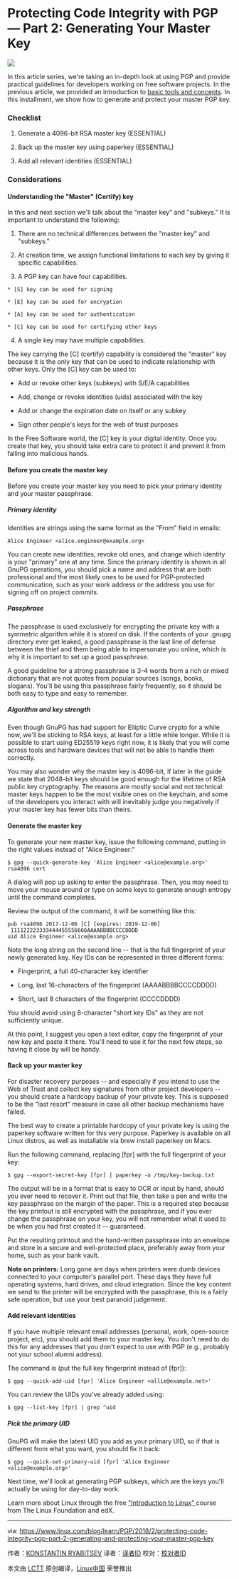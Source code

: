 Protecting Code Integrity with PGP — Part 2: Generating Your Master Key
======

![](https://www.linux.com/sites/lcom/files/styles/rendered_file/public/binary-1538717_1920.png?itok=kv_sxSnf)

In this article series, we're taking an in-depth look at using PGP and provide practical guidelines for developers working on free software projects. In the previous article, we provided an introduction to [basic tools and concepts][1]. In this installment, we show how to generate and protect your master PGP key.

### Checklist

  1. Generate a 4096-bit RSA master key (ESSENTIAL)

  2. Back up the master key using paperkey (ESSENTIAL)

  3. Add all relevant identities (ESSENTIAL)




### Considerations

#### Understanding the "Master" (Certify) key

In this and next section we'll talk about the "master key" and "subkeys." It is important to understand the following:

  1. There are no technical differences between the "master key" and "subkeys."

  2. At creation time, we assign functional limitations to each key by giving it specific capabilities.

  3. A PGP key can have four capabilities.

    * [S] key can be used for signing

    * [E] key can be used for encryption

    * [A] key can be used for authentication

    * [C] key can be used for certifying other keys

  4. A single key may have multiple capabilities.




The key carrying the [C] (certify) capability is considered the "master" key because it is the only key that can be used to indicate relationship with other keys. Only the [C] key can be used to:

  * Add or revoke other keys (subkeys) with S/E/A capabilities

  * Add, change or revoke identities (uids) associated with the key

  * Add or change the expiration date on itself or any subkey

  * Sign other people's keys for the web of trust purposes




In the Free Software world, the [C] key is your digital identity. Once you create that key, you should take extra care to protect it and prevent it from falling into malicious hands.

#### Before you create the master key

Before you create your master key you need to pick your primary identity and your master passphrase.

##### Primary identity

Identities are strings using the same format as the "From" field in emails:
```
Alice Engineer <alice.engineer@example.org>

```

You can create new identities, revoke old ones, and change which identity is your "primary" one at any time. Since the primary identity is shown in all GnuPG operations, you should pick a name and address that are both professional and the most likely ones to be used for PGP-protected communication, such as your work address or the address you use for signing off on project commits.

##### Passphrase

The passphrase is used exclusively for encrypting the private key with a symmetric algorithm while it is stored on disk. If the contents of your .gnupg directory ever get leaked, a good passphrase is the last line of defense between the thief and them being able to impersonate you online, which is why it is important to set up a good passphrase.

A good guideline for a strong passphrase is 3-4 words from a rich or mixed dictionary that are not quotes from popular sources (songs, books, slogans). You'll be using this passphrase fairly frequently, so it should be both easy to type and easy to remember.

##### Algorithm and key strength

Even though GnuPG has had support for Elliptic Curve crypto for a while now, we'll be sticking to RSA keys, at least for a little while longer. While it is possible to start using ED25519 keys right now, it is likely that you will come across tools and hardware devices that will not be able to handle them correctly.

You may also wonder why the master key is 4096-bit, if later in the guide we state that 2048-bit keys should be good enough for the lifetime of RSA public key cryptography. The reasons are mostly social and not technical: master keys happen to be the most visible ones on the keychain, and some of the developers you interact with will inevitably judge you negatively if your master key has fewer bits than theirs.

#### Generate the master key

To generate your new master key, issue the following command, putting in the right values instead of "Alice Engineer:"
```
$ gpg --quick-generate-key 'Alice Engineer <alice@example.org>' rsa4096 cert

```

A dialog will pop up asking to enter the passphrase. Then, you may need to move your mouse around or type on some keys to generate enough entropy until the command completes.

Review the output of the command, it will be something like this:
```
pub rsa4096 2017-12-06 [C] [expires: 2019-12-06]
 111122223333444455556666AAAABBBBCCCCDDDD
uid Alice Engineer <alice@example.org>

```

Note the long string on the second line -- that is the full fingerprint of your newly generated key. Key IDs can be represented in three different forms:

  * Fingerprint, a full 40-character key identifier

  * Long, last 16-characters of the fingerprint (AAAABBBBCCCCDDDD)

  * Short, last 8 characters of the fingerprint (CCCCDDDD)




You should avoid using 8-character "short key IDs" as they are not sufficiently unique.

At this point, I suggest you open a text editor, copy the fingerprint of your new key and paste it there. You'll need to use it for the next few steps, so having it close by will be handy.

#### Back up your master key

For disaster recovery purposes -- and especially if you intend to use the Web of Trust and collect key signatures from other project developers -- you should create a hardcopy backup of your private key. This is supposed to be the "last resort" measure in case all other backup mechanisms have failed.

The best way to create a printable hardcopy of your private key is using the paperkey software written for this very purpose. Paperkey is available on all Linux distros, as well as installable via brew install paperkey on Macs.

Run the following command, replacing [fpr] with the full fingerprint of your key:
```
$ gpg --export-secret-key [fpr] | paperkey -o /tmp/key-backup.txt

```

The output will be in a format that is easy to OCR or input by hand, should you ever need to recover it. Print out that file, then take a pen and write the key passphrase on the margin of the paper. This is a required step because the key printout is still encrypted with the passphrase, and if you ever change the passphrase on your key, you will not remember what it used to be when you had first created it -- guaranteed.

Put the resulting printout and the hand-written passphrase into an envelope and store in a secure and well-protected place, preferably away from your home, such as your bank vault.

**Note on printers:** Long gone are days when printers were dumb devices connected to your computer's parallel port. These days they have full operating systems, hard drives, and cloud integration. Since the key content we send to the printer will be encrypted with the passphrase, this is a fairly safe operation, but use your best paranoid judgement.

#### Add relevant identities

If you have multiple relevant email addresses (personal, work, open-source project, etc), you should add them to your master key. You don't need to do this for any addresses that you don't expect to use with PGP (e.g., probably not your school alumni address).

The command is (put the full key fingerprint instead of [fpr]):
```
$ gpg --quick-add-uid [fpr] 'Alice Engineer <allie@example.net>'

```

You can review the UIDs you've already added using:
```
$ gpg --list-key [fpr] | grep ^uid

```

##### Pick the primary UID

GnuPG will make the latest UID you add as your primary UID, so if that is different from what you want, you should fix it back:
```
$ gpg --quick-set-primary-uid [fpr] 'Alice Engineer <alice@example.org>'

```

Next time, we'll look at generating PGP subkeys, which are the keys you'll actually be using for day-to-day work.

Learn more about Linux through the free ["Introduction to Linux" ][2]course from The Linux Foundation and edX.

--------------------------------------------------------------------------------

via: https://www.linux.com/blog/learn/PGP/2018/2/protecting-code-integrity-pgp-part-2-generating-and-protecting-your-master-pgp-key

作者：[KONSTANTIN RYABITSEV][a]
译者：[译者ID](https://github.com/译者ID)
校对：[校对者ID](https://github.com/校对者ID)

本文由 [LCTT](https://github.com/LCTT/TranslateProject) 原创编译，[Linux中国](https://linux.cn/) 荣誉推出

[a]:https://www.linux.com/users/mricon
[1]:https://www.linux.com/blog/learn/2018/2/protecting-code-integrity-pgp-part-1-basic-pgp-concepts-and-tools
[2]:https://training.linuxfoundation.org/linux-courses/system-administration-training/introduction-to-linux
